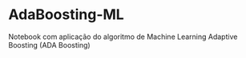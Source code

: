 # AdaBoosting-ML
Notebook com aplicação do algoritmo de Machine Learning Adaptive Boosting (ADA Boosting) 
